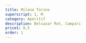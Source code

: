 ```yaml
---
title: Milano Torino
superscript: 1, M
category: Aperitif
description: Belsazar Rot, Campari
price1: 8,5
order: 1
---
```

